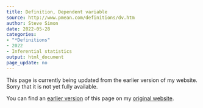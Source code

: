 ```yaml
---
title: Definition, Dependent variable
source: http://www.pmean.com/definitions/dv.htm
author: Steve Simon
date: 2022-05-28
categories:
- "*Definitions"
- 2022
- Inferential statistics
output: html_document
page_update: no
---
```


This page is currently being updated from the earlier version of my website. Sorry that it is not yet fully available.

<!---More--->


You can find an [earlier version][sim3] of this page on my [original website][sim2].

[sim3]: http://www.pmean.com/definitions/dv.htm
[sim2]: http://www.pmean.com/original_site.html
